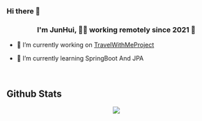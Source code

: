 ### Hi there 👋
### <div align="center">I'm JunHui, 👨‍💻 working remotely since 2021 🚀</div>  
  

- 🔭 I’m currently working on [TravelWithMeProject](https://github.com/TravelWithMeProject)  
  

- 🌱 I’m currently learning SpringBoot And JPA  
  

<br/>  


## Github Stats  
<div align="center"><img src="https://github-readme-stats.vercel.app/api?username=VenusIm&show_icons=true&count_private=true&hide_border=true" align="center" /></div>  

<br/> 

<!--
**VenusIm/VenusIm** is a ✨ _special_ ✨ repository because its `README.md` (this file) appears on your GitHub profile.

Here are some ideas to get you started:

- 🔭 I’m currently working on ...
- 🌱 I’m currently learning ...
- 👯 I’m looking to collaborate on ...
- 🤔 I’m looking for help with ...
- 💬 Ask me about ...
- 📫 How to reach me: ...
- 😄 Pronouns: ...
- ⚡ Fun fact: ...
-->
